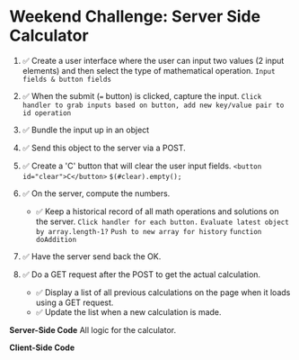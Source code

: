 # Weekend Challenge: Server Side Calculator

1. ✅ Create a user interface where the user can input two values (2 input elements) and then select the type of mathematical operation. 
    `Input fields & button fields`

2. ✅ When the submit (`=` button) is clicked, capture the input.
    `Click handler to grab inputs based on button, add new key/value pair to id operation`

3. ✅ Bundle the input up in an object
4. ✅ Send this object to the server via a POST.
5. ✅ Create a 'C' button that will clear the user input fields.
    `<button id="clear">C</button>`
    `$(#clear).empty();`

6. ✅ On the server, compute the numbers.
    * ✅ Keep a historical record of all math operations and solutions on the server. 
    `Click handler for each button.`
    `Evaluate latest object by array.length-1?`
    `Push to new array for history`
    `function doAddition`

7. ✅ Have the server send back the OK.
8. ✅ Do a GET request after the POST to get the actual calculation.
    * ✅ Display a list of all previous calculations on the page when it loads using a GET request. 
    * ✅ Update the list when a new calculation is made.




**Server-Side Code**
All logic for the calculator.


**Client-Side Code**
